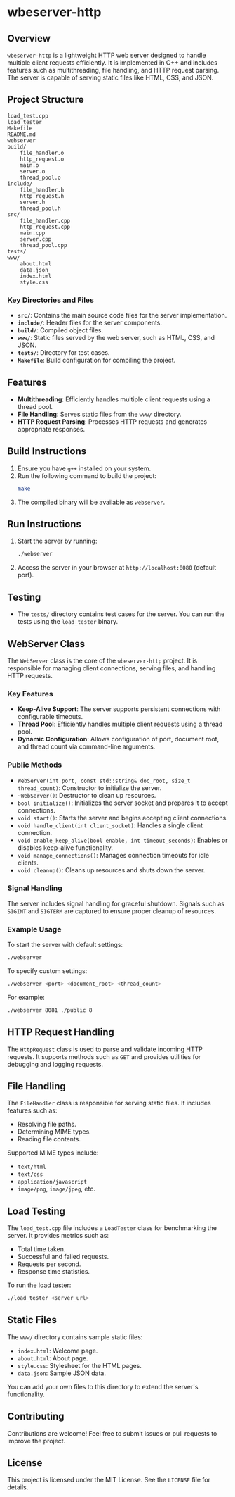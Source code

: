 # wbeserver-http

## Overview
`wbeserver-http` is a lightweight HTTP web server designed to handle multiple client requests efficiently. It is implemented in C++ and includes features such as multithreading, file handling, and HTTP request parsing. The server is capable of serving static files like HTML, CSS, and JSON.

## Project Structure

```
load_test.cpp
load_tester
Makefile
README.md
webserver
build/
	file_handler.o
	http_request.o
	main.o
	server.o
	thread_pool.o
include/
	file_handler.h
	http_request.h
	server.h
	thread_pool.h
src/
	file_handler.cpp
	http_request.cpp
	main.cpp
	server.cpp
	thread_pool.cpp
tests/
www/
	about.html
	data.json
	index.html
	style.css
```

### Key Directories and Files
- **`src/`**: Contains the main source code files for the server implementation.
- **`include/`**: Header files for the server components.
- **`build/`**: Compiled object files.
- **`www/`**: Static files served by the web server, such as HTML, CSS, and JSON.
- **`tests/`**: Directory for test cases.
- **`Makefile`**: Build configuration for compiling the project.

## Features
- **Multithreading**: Efficiently handles multiple client requests using a thread pool.
- **File Handling**: Serves static files from the `www/` directory.
- **HTTP Request Parsing**: Processes HTTP requests and generates appropriate responses.

## Build Instructions
1. Ensure you have `g++` installed on your system.
2. Run the following command to build the project:
   ```bash
   make
   ```
3. The compiled binary will be available as `webserver`.

## Run Instructions
1. Start the server by running:
   ```bash
   ./webserver
   ```
2. Access the server in your browser at `http://localhost:8080` (default port).

## Testing
- The `tests/` directory contains test cases for the server. You can run the tests using the `load_tester` binary.

## WebServer Class

The `WebServer` class is the core of the `wbeserver-http` project. It is responsible for managing client connections, serving files, and handling HTTP requests.

### Key Features
- **Keep-Alive Support**: The server supports persistent connections with configurable timeouts.
- **Thread Pool**: Efficiently handles multiple client requests using a thread pool.
- **Dynamic Configuration**: Allows configuration of port, document root, and thread count via command-line arguments.

### Public Methods
- `WebServer(int port, const std::string& doc_root, size_t thread_count)`: Constructor to initialize the server.
- `~WebServer()`: Destructor to clean up resources.
- `bool initialize()`: Initializes the server socket and prepares it to accept connections.
- `void start()`: Starts the server and begins accepting client connections.
- `void handle_client(int client_socket)`: Handles a single client connection.
- `void enable_keep_alive(bool enable, int timeout_seconds)`: Enables or disables keep-alive functionality.
- `void manage_connections()`: Manages connection timeouts for idle clients.
- `void cleanup()`: Cleans up resources and shuts down the server.

### Signal Handling
The server includes signal handling for graceful shutdown. Signals such as `SIGINT` and `SIGTERM` are captured to ensure proper cleanup of resources.

### Example Usage
To start the server with default settings:
```bash
./webserver
```

To specify custom settings:
```bash
./webserver <port> <document_root> <thread_count>
```
For example:
```bash
./webserver 8081 ./public 8
```

## HTTP Request Handling
The `HttpRequest` class is used to parse and validate incoming HTTP requests. It supports methods such as `GET` and provides utilities for debugging and logging requests.

## File Handling
The `FileHandler` class is responsible for serving static files. It includes features such as:
- Resolving file paths.
- Determining MIME types.
- Reading file contents.

Supported MIME types include:
- `text/html`
- `text/css`
- `application/javascript`
- `image/png`, `image/jpeg`, etc.

## Load Testing
The `load_test.cpp` file includes a `LoadTester` class for benchmarking the server. It provides metrics such as:
- Total time taken.
- Successful and failed requests.
- Requests per second.
- Response time statistics.

To run the load tester:
```bash
./load_tester <server_url>
```

## Static Files
The `www/` directory contains sample static files:
- `index.html`: Welcome page.
- `about.html`: About page.
- `style.css`: Stylesheet for the HTML pages.
- `data.json`: Sample JSON data.

You can add your own files to this directory to extend the server's functionality.

## Contributing
Contributions are welcome! Feel free to submit issues or pull requests to improve the project.

## License
This project is licensed under the MIT License. See the `LICENSE` file for details.
